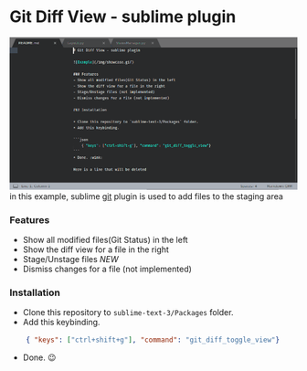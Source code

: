 # Git Diff View - sublime plugin

![Example](/img/showcase.gif)
in this example, sublime [git](https://github.com/kemayo/sublime-text-git) plugin is used to add files to the staging area 

### Features
- Show all modified files(Git Status) in the left
- Show the diff view for a file in the right
- Stage/Unstage files _NEW_
- Dismiss changes for a file (not implemented)

### Installation

* Clone this repository to `sublime-text-3/Packages` folder.
* Add this keybinding. 

```json
    { "keys": ["ctrl+shift+g"], "command": "git_diff_toggle_view"}
```
* Done. :wink:
